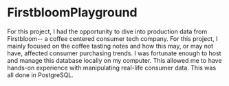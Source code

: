 # FirstbloomPlayground

For this project, I had the opportunity to dive into production data from Firstbloom-- a coffee centered consumer tech company. For this project, I mainly focused on the coffee tasting notes and how this may, or may not have, affected consumer purchasing trends. I was fortunate enough to host and manage this database locally on my computer. This allowed me to have hands-on experience with manipulating real-life consumer data. This was all done in PostgreSQL.
